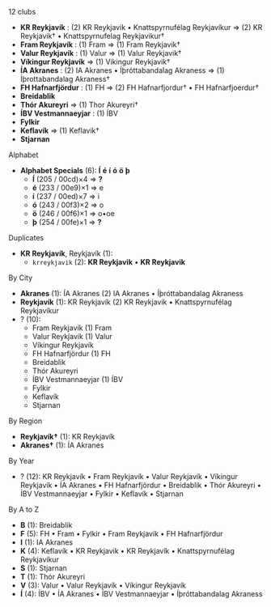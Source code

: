 12 clubs

- **KR Reykjavík** : (2) KR Reykjavik • Knattspyrnufélag Reykjavíkur => (2) KR Reykjavik† • Knattspyrnufelag Reykjavikur†
- **Fram Reykjavík** : (1) Fram => (1) Fram Reykjavik†
- **Valur Reykjavík** : (1) Valur => (1) Valur Reykjavik†
- **Víkingur Reykjavík** => (1) Vikingur Reykjavik†
- **ÍA Akranes** : (2) IA Akranes • Íþróttabandalag Akraness => (1) Íþrottabandalag Akraness†
- **FH Hafnarfjördur** : (1) FH => (2) FH Hafnarfjordur† • FH Hafnarfjoerdur†
- **Breidablik**
- **Thór Akureyri** => (1) Thor Akureyri†
- **ÍBV Vestmannaeyjar** : (1) ÍBV
- **Fylkir**
- **Keflavík** => (1) Keflavik†
- **Stjarnan**




Alphabet

- **Alphabet Specials** (6):  **Í**  **é**  **í**  **ó**  **ö**  **þ** 
  - **Í** (205 / 00cd)×4 => **?**
  - **é** (233 / 00e9)×1 => e
  - **í** (237 / 00ed)×7 => i
  - **ó** (243 / 00f3)×2 => o
  - **ö** (246 / 00f6)×1 => o•oe
  - **þ** (254 / 00fe)×1 => **?**




Duplicates

- **KR Reykjavík**, Reykjavík (1):
  - `krreykjavik` (2): **KR Reykjavik** • **KR Reykjavik**




By City

- **Akranes** (1): ÍA Akranes  (2) IA Akranes • Íþróttabandalag Akraness
- **Reykjavík** (1): KR Reykjavík  (2) KR Reykjavik • Knattspyrnufélag Reykjavíkur
- ? (10): 
  - Fram Reykjavík  (1) Fram
  - Valur Reykjavík  (1) Valur
  - Víkingur Reykjavík 
  - FH Hafnarfjördur  (1) FH
  - Breidablik 
  - Thór Akureyri 
  - ÍBV Vestmannaeyjar  (1) ÍBV
  - Fylkir 
  - Keflavík 
  - Stjarnan 




By Region

- **Reykjavík†** (1):   KR Reykjavík
- **Akranes†** (1):   ÍA Akranes




By Year

- ? (12):   KR Reykjavík • Fram Reykjavík • Valur Reykjavík • Víkingur Reykjavík • ÍA Akranes • FH Hafnarfjördur • Breidablik • Thór Akureyri • ÍBV Vestmannaeyjar • Fylkir • Keflavík • Stjarnan






By A to Z

- **B** (1): Breidablik
- **F** (5): FH • Fram • Fylkir • Fram Reykjavík • FH Hafnarfjördur
- **I** (1): IA Akranes
- **K** (4): Keflavík • KR Reykjavik • KR Reykjavík • Knattspyrnufélag Reykjavíkur
- **S** (1): Stjarnan
- **T** (1): Thór Akureyri
- **V** (3): Valur • Valur Reykjavík • Víkingur Reykjavík
- **Í** (4): ÍBV • ÍA Akranes • ÍBV Vestmannaeyjar • Íþróttabandalag Akraness




